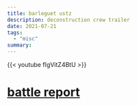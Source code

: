 ```yaml
---
title: barleguet ustz
description: deconstruction crew trailer
date: 2021-07-21
tags:
  - "misc"
summary: 
---
```


{{< youtube fIgVitZ4BtU >}}

# [battle report](https://br.evetools.org/related/30003819/202107240500)
